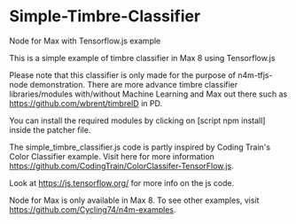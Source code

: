 # Simple-Timbre-Classifier
Node for Max with Tensorflow.js example

This is a simple example of timbre classifier in Max 8 using Tensorflow.js

Please note that this classifier is only made for the purpose of n4m-tfjs-node demonstration. There are more advance timbre classifier libraries/modules with/without Machine Learning and Max out there such as https://github.com/wbrent/timbreID in PD.

You can install the required modules by clicking on [script npm install] inside the patcher file.

The simple_timbre_classifier.js code is partly inspired by Coding Train's Color Classifier example. Visit here for more information https://github.com/CodingTrain/ColorClassifer-TensorFlow.js.

Look at https://js.tensorflow.org/ for more info on the js code.

Node for Max is only available in Max 8. To see other examples, visit https://github.com/Cycling74/n4m-examples.


